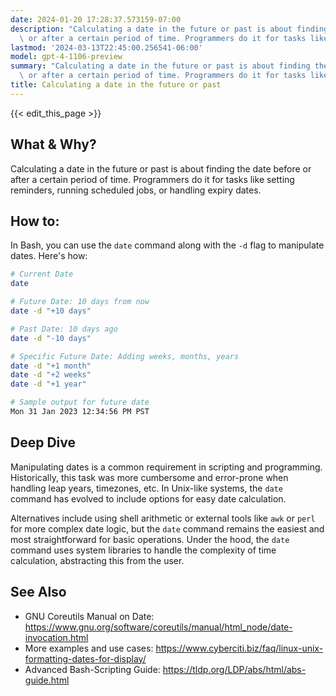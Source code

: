```yaml
---
date: 2024-01-20 17:28:37.573159-07:00
description: "Calculating a date in the future or past is about finding the date before\
  \ or after a certain period of time. Programmers do it for tasks like setting\u2026"
lastmod: '2024-03-13T22:45:00.256541-06:00'
model: gpt-4-1106-preview
summary: "Calculating a date in the future or past is about finding the date before\
  \ or after a certain period of time. Programmers do it for tasks like setting\u2026"
title: Calculating a date in the future or past
---
```


{{< edit_this_page >}}

## What & Why?
Calculating a date in the future or past is about finding the date before or after a certain period of time. Programmers do it for tasks like setting reminders, running scheduled jobs, or handling expiry dates.

## How to:
In Bash, you can use the `date` command along with the `-d` flag to manipulate dates. Here's how:

```Bash
# Current Date
date

# Future Date: 10 days from now
date -d "+10 days"

# Past Date: 10 days ago
date -d "-10 days"

# Specific Future Date: Adding weeks, months, years
date -d "+1 month"
date -d "+2 weeks"
date -d "+1 year"

# Sample output for future date
Mon 31 Jan 2023 12:34:56 PM PST
```

## Deep Dive
Manipulating dates is a common requirement in scripting and programming. Historically, this task was more cumbersome and error-prone when handling leap years, timezones, etc. In Unix-like systems, the `date` command has evolved to include options for easy date calculation.

Alternatives include using shell arithmetic or external tools like `awk` or `perl` for more complex date logic, but the `date` command remains the easiest and most straightforward for basic operations. Under the hood, the `date` command uses system libraries to handle the complexity of time calculation, abstracting this from the user.

## See Also
- GNU Coreutils Manual on Date: https://www.gnu.org/software/coreutils/manual/html_node/date-invocation.html
- More examples and use cases: https://www.cyberciti.biz/faq/linux-unix-formatting-dates-for-display/
- Advanced Bash-Scripting Guide: https://tldp.org/LDP/abs/html/abs-guide.html
